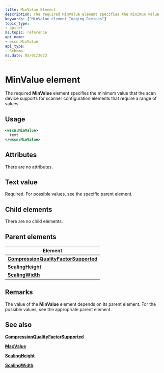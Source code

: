 ```yaml
---
title: MinValue Element
description: The required MinValue element specifies the minimum value that the scan device supports for scanner configuration elements that require a range of values.
keywords: ["MinValue element Imaging Devices"]
topic_type:
- apiref
ms.topic: reference
api_name:
- wscn MinValue
api_type:
- Schema
ms.date: 05/01/2023
---
```


# MinValue element

The required **MinValue** element specifies the minimum value that the scan device supports for scanner configuration elements that require a range of values.

## Usage

```xml
<wscn:MinValue>
  text
</wscn:MinValue>
```

## Attributes

There are no attributes.

## Text value

Required. For possible values, see the specific parent element.

## Child elements

There are no child elements.

## Parent elements

| Element |
|--|
| [**CompressionQualityFactorSupported**](compressionqualityfactorsupported.md) |
| [**ScalingHeight**](scalingheight2.md) |
| [**ScalingWidth**](scalingwidth2.md) |

## Remarks

The value of the **MinValue** element depends on its parent element. For the possible values, see the appropriate parent element.

## See also

[**CompressionQualityFactorSupported**](compressionqualityfactorsupported.md)

[**MaxValue**](maxvalue.md)

[**ScalingHeight**](scalingheight2.md)

[**ScalingWidth**](scalingwidth2.md)

